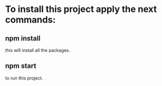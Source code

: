 # To install this project apply the next commands:

## npm install
this will install all the packages.

## npm start
to run this project.